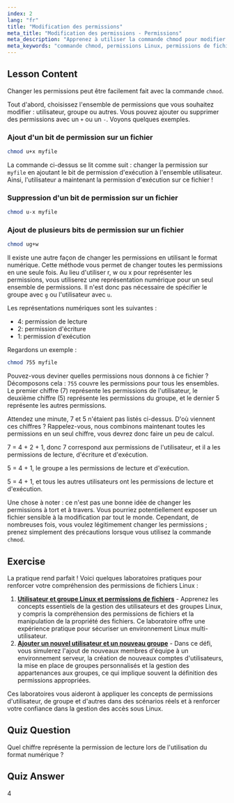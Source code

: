 ```yaml
---
index: 2
lang: "fr"
title: "Modification des permissions"
meta_title: "Modification des permissions - Permissions"
meta_description: "Apprenez à utiliser la commande chmod pour modifier les permissions de fichiers sous Linux. Comprenez les modes symbolique et numérique pour une gestion sécurisée des fichiers. Commencez à apprendre maintenant !"
meta_keywords: "commande chmod, permissions Linux, permissions de fichiers, tutoriel chmod, sécurité Linux, Linux débutant, guide Linux, chmod numérique"
---
```


## Lesson Content

Changer les permissions peut être facilement fait avec la commande `chmod`.

Tout d'abord, choisissez l'ensemble de permissions que vous souhaitez modifier : utilisateur, groupe ou autres. Vous pouvez ajouter ou supprimer des permissions avec un `+` ou un `-`. Voyons quelques exemples.

### Ajout d'un bit de permission sur un fichier

```bash
chmod u+x myfile
```

La commande ci-dessus se lit comme suit : changer la permission sur `myfile` en ajoutant le bit de permission d'exécution à l'ensemble utilisateur. Ainsi, l'utilisateur a maintenant la permission d'exécution sur ce fichier !

### Suppression d'un bit de permission sur un fichier

```bash
chmod u-x myfile
```

### Ajout de plusieurs bits de permission sur un fichier

```bash
chmod ug+w
```

Il existe une autre façon de changer les permissions en utilisant le format numérique. Cette méthode vous permet de changer toutes les permissions en une seule fois. Au lieu d'utiliser r, w ou x pour représenter les permissions, vous utiliserez une représentation numérique pour un seul ensemble de permissions. Il n'est donc pas nécessaire de spécifier le groupe avec `g` ou l'utilisateur avec `u`.

Les représentations numériques sont les suivantes :

- 4: permission de lecture
- 2: permission d'écriture
- 1: permission d'exécution

Regardons un exemple :

```bash
chmod 755 myfile
```

Pouvez-vous deviner quelles permissions nous donnons à ce fichier ? Décomposons cela : `755` couvre les permissions pour tous les ensembles. Le premier chiffre (7) représente les permissions de l'utilisateur, le deuxième chiffre (5) représente les permissions du groupe, et le dernier 5 représente les autres permissions.

Attendez une minute, 7 et 5 n'étaient pas listés ci-dessus. D'où viennent ces chiffres ? Rappelez-vous, nous combinons maintenant toutes les permissions en un seul chiffre, vous devrez donc faire un peu de calcul.

7 = 4 + 2 + 1, donc 7 correspond aux permissions de l'utilisateur, et il a les permissions de lecture, d'écriture et d'exécution.

5 = 4 + 1, le groupe a les permissions de lecture et d'exécution.

5 = 4 + 1, et tous les autres utilisateurs ont les permissions de lecture et d'exécution.

Une chose à noter : ce n'est pas une bonne idée de changer les permissions à tort et à travers. Vous pourriez potentiellement exposer un fichier sensible à la modification par tout le monde. Cependant, de nombreuses fois, vous voulez légitimement changer les permissions ; prenez simplement des précautions lorsque vous utilisez la commande `chmod`.

## Exercise

La pratique rend parfait ! Voici quelques laboratoires pratiques pour renforcer votre compréhension des permissions de fichiers Linux :

1. **[Utilisateur et groupe Linux et permissions de fichiers](https://labex.io/fr/labs/linux-linux-user-group-and-file-permissions-18002)** - Apprenez les concepts essentiels de la gestion des utilisateurs et des groupes Linux, y compris la compréhension des permissions de fichiers et la manipulation de la propriété des fichiers. Ce laboratoire offre une expérience pratique pour sécuriser un environnement Linux multi-utilisateur.
2. **[Ajouter un nouvel utilisateur et un nouveau groupe](https://labex.io/fr/labs/linux-add-new-user-and-group-17987)** - Dans ce défi, vous simulerez l'ajout de nouveaux membres d'équipe à un environnement serveur, la création de nouveaux comptes d'utilisateurs, la mise en place de groupes personnalisés et la gestion des appartenances aux groupes, ce qui implique souvent la définition des permissions appropriées.

Ces laboratoires vous aideront à appliquer les concepts de permissions d'utilisateur, de groupe et d'autres dans des scénarios réels et à renforcer votre confiance dans la gestion des accès sous Linux.

## Quiz Question

Quel chiffre représente la permission de lecture lors de l'utilisation du format numérique ?

## Quiz Answer

4
